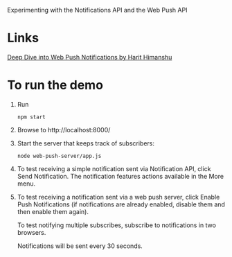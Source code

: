 Experimenting with the Notifications API and the Web Push API

# Links

[Deep Dive into Web Push Notifications by Harit Himanshu](https://app.pluralsight.com/library/courses/web-push-notifications-deep-dive/table-of-contents)

# To run the demo

1. Run

    ```
    npm start
    ```

1. Browse to http://localhost:8000/

1. Start the server that keeps track of subscribers:

    ```
    node web-push-server/app.js
    ```

1. To test receiving a simple notification sent via Notification API, 
   click Send Notification. The notification features actions available 
   in the More menu.

1. To test receiving a notification sent via a web push server, 
   click Enable Push Notifications (if notifications are already enabled, 
   disable them and then enable them again). 

   To test notifying multiple subscribes, subscribe to notifications 
   in two browsers.
   
   Notifications will be sent every 30 seconds.
